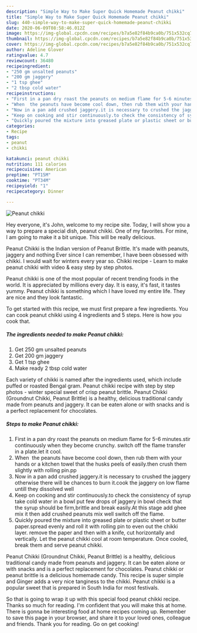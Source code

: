 ```yaml
---
description: "Simple Way to Make Super Quick Homemade Peanut chikki"
title: "Simple Way to Make Super Quick Homemade Peanut chikki"
slug: 440-simple-way-to-make-super-quick-homemade-peanut-chikki
date: 2020-06-09T08:58:46.012Z
image: https://img-global.cpcdn.com/recipes/b7a5e82f84b9ca0b/751x532cq70/peanut-chikki-recipe-main-photo.jpg
thumbnail: https://img-global.cpcdn.com/recipes/b7a5e82f84b9ca0b/751x532cq70/peanut-chikki-recipe-main-photo.jpg
cover: https://img-global.cpcdn.com/recipes/b7a5e82f84b9ca0b/751x532cq70/peanut-chikki-recipe-main-photo.jpg
author: Adeline Glover
ratingvalue: 4.7
reviewcount: 36480
recipeingredient:
- "250 gm unsalted peanuts"
- "200 gm jaggery"
- "1 tsp ghee"
- "2 tbsp cold water"
recipeinstructions:
- "First in a pan dry roast the peanuts on medium flame for 5-6 minutes.stir continuously when they become crunchy. switch off the flame transfer in a plate.let it cool."
- "When  the peanuts have become cool down, then rub them with your hands or a kitchen towel that the husks peels of easily.then crush them slightly with rolling pin.pp"
- "Now in a pan add crushed jaggery.it is necessary to crushed the jaggery otherwise there will be chances to burn it.cook the jaggery on low flame untill they dissolved well"
- "Keep on cooking and stir continuously.to check the consistency of syrup take cold water in a bowl put few drops of jaggery in bowl check that the syrup should be firm,brittle and break easily.At this stage add ghee mix it then add crushed peanuts mix well switch off the flame."
- "Quickly poured the mixture into greased plate or plastic sheet or butter paper.spread evenly and roll it with rolling pin to even out the chikki layer. remove the paper and then with a knife, cut horizontally and vertically. Let the peanut chikki cool at room temperature. Once cooled, break them and serve peanut chikki."
categories:
- Recipe
tags:
- peanut
- chikki

katakunci: peanut chikki 
nutrition: 111 calories
recipecuisine: American
preptime: "PT15M"
cooktime: "PT34M"
recipeyield: "1"
recipecategory: Dinner

---
```



![Peanut chikki](https://img-global.cpcdn.com/recipes/b7a5e82f84b9ca0b/751x532cq70/peanut-chikki-recipe-main-photo.jpg)

Hey everyone, it's John, welcome to my recipe site. Today, I will show you a way to prepare a special dish, peanut chikki. One of my favorites. For mine, I am going to make it a bit unique. This will be really delicious.

Peanut Chikki is the Indian version of Peanut Brittle. It&#39;s made with peanuts, jaggery and nothing Ever since I can remember, I have been obsessed with chikki. I would wait for winters every year so. Chikki recipe - Learn to make peanut chikki with video &amp; easy step by step photos.

Peanut chikki is one of the most popular of recent trending foods in the world. It is appreciated by millions every day. It is easy, it's fast, it tastes yummy. Peanut chikki is something which I have loved my entire life. They are nice and they look fantastic.


To get started with this recipe, we must first prepare a few ingredients. You can cook peanut chikki using 4 ingredients and 5 steps. Here is how you cook that.

<!--inarticleads1-->

##### The ingredients needed to make Peanut chikki:

1. Get 250 gm unsalted peanuts
1. Get 200 gm jaggery
1. Get 1 tsp ghee
1. Make ready 2 tbsp cold water


Each variety of chikki is named after the ingredients used, which include puffed or roasted Bengal gram. Peanut chikki recipe with step by step photos - winter special sweet of crisp peanut brittle. Peanut Chikki (Groundnut Chikki, Peanut Brittle) is a healthy, delicious traditional candy made from peanuts and jaggery. It can be eaten alone or with snacks and is a perfect replacement for chocolates. 

<!--inarticleads2-->

##### Steps to make Peanut chikki:

1. First in a pan dry roast the peanuts on medium flame for 5-6 minutes.stir continuously when they become crunchy. switch off the flame transfer in a plate.let it cool.
1. When  the peanuts have become cool down, then rub them with your hands or a kitchen towel that the husks peels of easily.then crush them slightly with rolling pin.pp
1. Now in a pan add crushed jaggery.it is necessary to crushed the jaggery otherwise there will be chances to burn it.cook the jaggery on low flame untill they dissolved well
1. Keep on cooking and stir continuously.to check the consistency of syrup take cold water in a bowl put few drops of jaggery in bowl check that the syrup should be firm,brittle and break easily.At this stage add ghee mix it then add crushed peanuts mix well switch off the flame.
1. Quickly poured the mixture into greased plate or plastic sheet or butter paper.spread evenly and roll it with rolling pin to even out the chikki layer. remove the paper and then with a knife, cut horizontally and vertically. Let the peanut chikki cool at room temperature. Once cooled, break them and serve peanut chikki.


Peanut Chikki (Groundnut Chikki, Peanut Brittle) is a healthy, delicious traditional candy made from peanuts and jaggery. It can be eaten alone or with snacks and is a perfect replacement for chocolates. Peanut chikki or peanut brittle is a delicious homemade candy. This recipe is super simple and Ginger adds a very nice tanginess to the chikki. Peanut chikki is a popular sweet that is prepared in South India for most festivals. 

So that is going to wrap it up with this special food peanut chikki recipe. Thanks so much for reading. I'm confident that you will make this at home. There is gonna be interesting food at home recipes coming up. Remember to save this page in your browser, and share it to your loved ones, colleague and friends. Thank you for reading. Go on get cooking!
